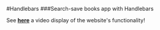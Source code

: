 #Handlebars
###Search-save books app with Handlebars 

See **[here](https://drive.google.com/file/d/1Tiye-rDH4lD6cpyilj9Uj_ORKmAdhxN7/view?usp=sharing)** a video display of the website's functionality!

